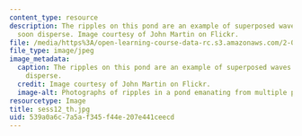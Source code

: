 ```yaml
---
content_type: resource
description: The ripples on this pond are an example of superposed waves that will
  soon disperse. Image courtesy of John Martin on Flickr.
file: /media/https%3A/open-learning-course-data-rc.s3.amazonaws.com/2-003sc-engineering-dynamics-fall-2011/539a0a6c7a5af345f44e207e441ceecd_sess12_th.jpg
file_type: image/jpeg
image_metadata:
  caption: The ripples on this pond are an example of superposed waves that will soon
    disperse.
  credit: Image courtesy of John Martin on Flickr.
  image-alt: Photographs of ripples in a pond emanating from multiple points.
resourcetype: Image
title: sess12_th.jpg
uid: 539a0a6c-7a5a-f345-f44e-207e441ceecd
---
```

